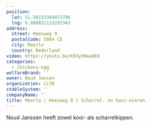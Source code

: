 ```yaml
---
position:
  lat: 51.50133394073786
  lng: 6.080031133293343
address:
  street: Heesweg 9
  postalCode: 5864 CE
  city: Meerlo
  country: Nederland
video: https://youtu.be/K5Xy5Mea6E8
categories:
  - chickens-egg
welfareBrand: ''
owner: Noud Jansen
organization: LLTB
stableSystem: ''
companyName: ''
title: Meerlo | Heesweg 9 | Scharrel- en kooi-eieren
---
```

Noud Janssen heeft zowel kooi- als scharrelkippen.